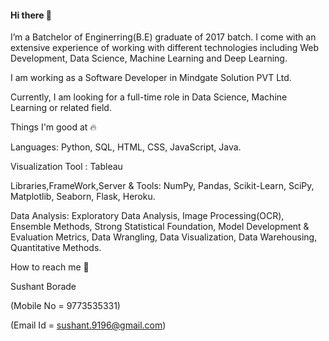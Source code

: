 #### Hi there 👋

I’m a Batchelor of Enginerring(B.E) graduate of 2017 batch. I come with an extensive experience of working with different technologies including Web Development, Data Science, Machine Learning and Deep Learning.

I am working as a Software Developer in Mindgate Solution PVT Ltd.

Currently, I am looking for a full-time role in Data Science, Machine Learning or related field.

Things I'm good at 🔥

Languages: Python, SQL, HTML, CSS, JavaScript, Java.

Visualization Tool : Tableau

Libraries,FrameWork,Server & Tools: NumPy, Pandas, Scikit-Learn, SciPy, Matplotlib, Seaborn, Flask, Heroku.

Data Analysis: Exploratory Data Analysis, Image Processing(OCR), Ensemble Methods, Strong Statistical Foundation, Model Development & Evaluation Metrics, Data Wrangling, Data Visualization, Data Warehousing, Quantitative Methods.

How to reach me 📱

Sushant Borade

(Mobile No = 9773535331)

(Email Id = sushant.9196@gmail.com)
